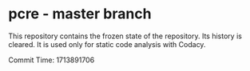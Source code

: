 # pcre - master branch

This repository contains the frozen state of the repository.
Its history is cleared. It is used only for static code
analysis with Codacy.

Commit Time: 1713891706